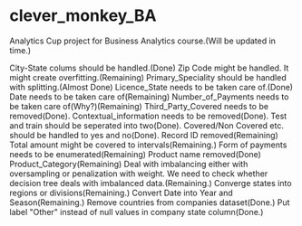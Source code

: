 # clever_monkey_BA

Analytics Cup project for Business Analytics course.(Will be updated in time.)

City-State colums should be handled.(Done)
Zip Code might be handled. It might create overfitting.(Remaining)
Primary_Speciality should be handled with splitting.(Almost Done)
Licence_State needs to be taken care of.(Done)
Date needs to be taken care of(Remaining)
Number_of_Payments needs to be taken care of(Why?)(Remaining)
Third_Party_Covered needs to be removed(Done).
Contextual_information needs to be removed(Done).
Test and train should be seperated into two(Done).
Covered/Non Covered etc. should be handled to yes and no(Done).
Record ID removed(Remaining)
Total amount might be covered to intervals(Remaining.)
Form of payments needs to be enumerated(Remaining)
Product name removed(Done)
Product_Category(Remaining)
Deal with imbalancing either with oversampling or penalization with weight. We need to check whether decision tree deals with imbalanced data.(Remaining.)
Converge states into regions or divisions(Remaining.)
Convert Date into Year and Season(Remaining.)
Remove countries from companies dataset(Done.)
Put label "Other" instead of null values in company state column(Done.)

